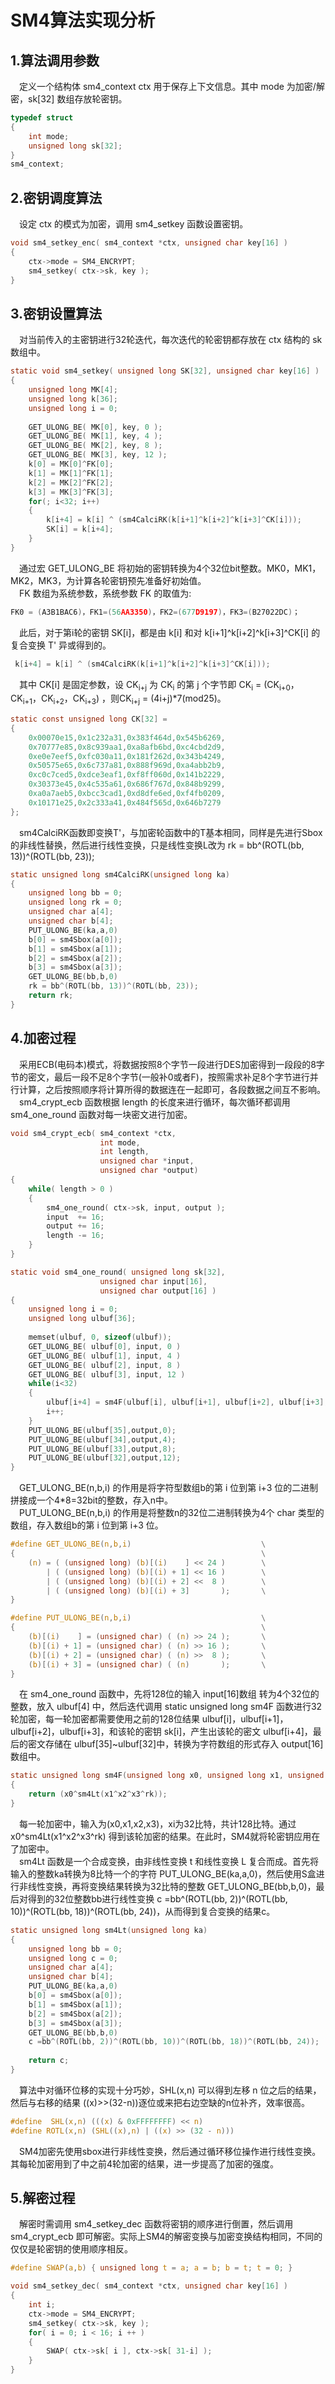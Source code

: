 # SM4算法实现分析

## 1.算法调用参数

&emsp;定义一个结构体 sm4_context ctx 用于保存上下文信息。其中 mode 为加密/解密，sk[32] 数组存放轮密钥。

```C
typedef struct
{
    int mode;                   
    unsigned long sk[32];      
}
sm4_context;
```

## 2.密钥调度算法

&emsp;设定 ctx 的模式为加密，调用 sm4_setkey 函数设置密钥。

```C
void sm4_setkey_enc( sm4_context *ctx, unsigned char key[16] )
{
    ctx->mode = SM4_ENCRYPT;
    sm4_setkey( ctx->sk, key );
}
```

## 3.密钥设置算法

&emsp;对当前传入的主密钥进行32轮迭代，每次迭代的轮密钥都存放在 ctx 结构的 sk 数组中。

```C
static void sm4_setkey( unsigned long SK[32], unsigned char key[16] )
{
    unsigned long MK[4];
    unsigned long k[36];
    unsigned long i = 0;
 
    GET_ULONG_BE( MK[0], key, 0 );
    GET_ULONG_BE( MK[1], key, 4 );
    GET_ULONG_BE( MK[2], key, 8 );
    GET_ULONG_BE( MK[3], key, 12 );
    k[0] = MK[0]^FK[0];
    k[1] = MK[1]^FK[1];
    k[2] = MK[2]^FK[2];
    k[3] = MK[3]^FK[3];
    for(; i<32; i++)
    {
        k[i+4] = k[i] ^ (sm4CalciRK(k[i+1]^k[i+2]^k[i+3]^CK[i]));
        SK[i] = k[i+4];
    }
}
```

&emsp;通过宏 GET_ULONG_BE 将初始的密钥转换为4个32位bit整数。MK0，MK1，MK2，MK3，为计算各轮密钥预先准备好初始值。  
&emsp;FK 数组为系统参数，系统参数 FK 的取值为:

```C
FK0 = (A3B1BAC6)，FK1=(56AA3350)，FK2=(677D9197)，FK3=(B27022DC)；
```

&emsp;此后，对于第i轮的密钥 SK[i]，都是由 k[i] 和对 k[i+1]^k[i+2]^k[i+3]^CK[i] 的复合变换 T' 异或得到的。

```C
 k[i+4] = k[i] ^ (sm4CalciRK(k[i+1]^k[i+2]^k[i+3]^CK[i]));
 ```

&emsp;其中 CK[i] 是固定参数，设 CK<sub>i+j</sub> 为 CK<sub>i</sub> 的第 j 个字节即 CK<sub>i</sub> = (CK<sub>i+0</sub>，CK<sub>i+1</sub>，CK<sub>i+2</sub>，CK<sub>i+3</sub>) ，则CK<sub>i+j</sub> = (4i+j)*7(mod25)。

```C
static const unsigned long CK[32] =
{
    0x00070e15,0x1c232a31,0x383f464d,0x545b6269,
    0x70777e85,0x8c939aa1,0xa8afb6bd,0xc4cbd2d9,
    0xe0e7eef5,0xfc030a11,0x181f262d,0x343b4249,
    0x50575e65,0x6c737a81,0x888f969d,0xa4abb2b9,
    0xc0c7ced5,0xdce3eaf1,0xf8ff060d,0x141b2229,
    0x30373e45,0x4c535a61,0x686f767d,0x848b9299,
    0xa0a7aeb5,0xbcc3cad1,0xd8dfe6ed,0xf4fb0209,
    0x10171e25,0x2c333a41,0x484f565d,0x646b7279
};
```

&emsp;sm4CalciRK函数即变换T'，与加密轮函数中的T基本相同，同样是先进行Sbox的非线性替换，然后进行线性变换，只是线性变换L改为 rk = bb^(ROTL(bb, 13))^(ROTL(bb, 23));

```C
static unsigned long sm4CalciRK(unsigned long ka)
{
    unsigned long bb = 0;
    unsigned long rk = 0;
    unsigned char a[4];
    unsigned char b[4];
    PUT_ULONG_BE(ka,a,0)
    b[0] = sm4Sbox(a[0]);
    b[1] = sm4Sbox(a[1]);
    b[2] = sm4Sbox(a[2]);
    b[3] = sm4Sbox(a[3]);
    GET_ULONG_BE(bb,b,0)
    rk = bb^(ROTL(bb, 13))^(ROTL(bb, 23));
    return rk;
}
```

## 4.加密过程

&emsp;采用ECB(电码本)模式，将数据按照8个字节一段进行DES加密得到一段段的8字节的密文，最后一段不足8个字节(一般补0或者F)，按照需求补足8个字节进行并行计算，之后按照顺序将计算所得的数据连在一起即可，各段数据之间互不影响。  
&emsp;sm4_crypt_ecb 函数根据 length 的长度来进行循环，每次循环都调用 sm4_one_round 函数对每一块密文进行加密。

```C
void sm4_crypt_ecb( sm4_context *ctx,
                    int mode,
                    int length,
                    unsigned char *input,
                    unsigned char *output)
{
    while( length > 0 )
    {
        sm4_one_round( ctx->sk, input, output );
        input  += 16;
        output += 16;
        length -= 16;
    }
}

static void sm4_one_round( unsigned long sk[32],
                    unsigned char input[16],
                    unsigned char output[16] )
{
    unsigned long i = 0;
    unsigned long ulbuf[36];
 
    memset(ulbuf, 0, sizeof(ulbuf));
    GET_ULONG_BE( ulbuf[0], input, 0 )
    GET_ULONG_BE( ulbuf[1], input, 4 )
    GET_ULONG_BE( ulbuf[2], input, 8 )
    GET_ULONG_BE( ulbuf[3], input, 12 )
    while(i<32)
    {
        ulbuf[i+4] = sm4F(ulbuf[i], ulbuf[i+1], ulbuf[i+2], ulbuf[i+3], sk[i]);
        i++;
    }
    PUT_ULONG_BE(ulbuf[35],output,0);
    PUT_ULONG_BE(ulbuf[34],output,4);
    PUT_ULONG_BE(ulbuf[33],output,8);
    PUT_ULONG_BE(ulbuf[32],output,12);
}
```

&emsp;GET_ULONG_BE(n,b,i) 的作用是将字符型数组b的第 i 位到第 i+3 位的二进制拼接成一个4*8=32bit的整数，存入n中。  
&emsp;PUT_ULONG_BE(n,b,i) 的作用是将整数n的32位二进制转换为4个 char 类型的数组，存入数组b的第 i 位到第 i+3 位。

```C
#define GET_ULONG_BE(n,b,i)                             \
{                                                       \
    (n) = ( (unsigned long) (b)[(i)    ] << 24 )        \
        | ( (unsigned long) (b)[(i) + 1] << 16 )        \
        | ( (unsigned long) (b)[(i) + 2] <<  8 )        \
        | ( (unsigned long) (b)[(i) + 3]       );       \
}

#define PUT_ULONG_BE(n,b,i)                             \
{                                                       \
    (b)[(i)    ] = (unsigned char) ( (n) >> 24 );       \
    (b)[(i) + 1] = (unsigned char) ( (n) >> 16 );       \
    (b)[(i) + 2] = (unsigned char) ( (n) >>  8 );       \
    (b)[(i) + 3] = (unsigned char) ( (n)       );       \
}
```

&emsp;在 sm4_one_round 函数中，先将128位的输入 input[16]数组 转为4个32位的整数，放入 ulbuf[4] 中，然后迭代调用 static unsigned long sm4F 函数进行32轮加密，每一轮加密都需要使用之前的128位结果 ulbuf[i]，ulbuf[i+1]，ulbuf[i+2]，ulbuf[i+3]，和该轮的密钥 sk[i]，产生出该轮的密文 ulbuf[i+4]，最后的密文存储在 ulbuf[35]~ulbuf[32]中，转换为字符数组的形式存入 output[16]数组中。

```C
static unsigned long sm4F(unsigned long x0, unsigned long x1, unsigned long x2, unsigned long x3, unsigned long rk)
{
    return (x0^sm4Lt(x1^x2^x3^rk));
}
```

&emsp;每一轮加密中，输入为(x0,x1,x2,x3)，xi为32比特，共计128比特。通过 x0^sm4Lt(x1^x2^x3^rk) 得到该轮加密的结果。在此时，SM4就将轮密钥应用在了加密中。  
&emsp;sm4Lt 函数是一个合成变换，由非线性变换 t 和线性变换 L 复合而成。首先将输入的整数ka转换为8比特一个的字符 PUT_ULONG_BE(ka,a,0)，然后使用S盒进行非线性变换，再将变换结果转换为32比特的整数 GET_ULONG_BE(bb,b,0)，最后对得到的32位整数bb进行线性变换 c =bb^(ROTL(bb, 2))^(ROTL(bb, 10))^(ROTL(bb, 18))^(ROTL(bb, 24))，从而得到复合变换的结果c。

```C
static unsigned long sm4Lt(unsigned long ka)
{
    unsigned long bb = 0;
    unsigned long c = 0;
    unsigned char a[4];
    unsigned char b[4];
    PUT_ULONG_BE(ka,a,0)
    b[0] = sm4Sbox(a[0]);
    b[1] = sm4Sbox(a[1]);
    b[2] = sm4Sbox(a[2]);
    b[3] = sm4Sbox(a[3]);
    GET_ULONG_BE(bb,b,0)
    c =bb^(ROTL(bb, 2))^(ROTL(bb, 10))^(ROTL(bb, 18))^(ROTL(bb, 24));
    
    return c;
}
```

&emsp;算法中对循环位移的实现十分巧妙，SHL(x,n) 可以得到左移 n 位之后的结果，然后与右移的结果 ((x)>>(32-n))逐位或来把右边空缺的n位补齐，效率很高。

```C
#define  SHL(x,n) (((x) & 0xFFFFFFFF) << n)
#define ROTL(x,n) (SHL((x),n) | ((x) >> (32 - n)))
```

&emsp;SM4加密先使用sbox进行非线性变换，然后通过循环移位操作进行线性变换。其每轮加密用到了中之前4轮加密的结果，进一步提高了加密的强度。

## 5.解密过程

&emsp;解密时需调用 sm4_setkey_dec 函数将密钥的顺序进行倒置，然后调用 sm4_crypt_ecb 即可解密。实际上SM4的解密变换与加密变换结构相同，不同的仅仅是轮密钥的使用顺序相反。

```C
#define SWAP(a,b) { unsigned long t = a; a = b; b = t; t = 0; }

void sm4_setkey_dec( sm4_context *ctx, unsigned char key[16] )
{
    int i;
	ctx->mode = SM4_ENCRYPT;
    sm4_setkey( ctx->sk, key );
    for( i = 0; i < 16; i ++ )
    {
        SWAP( ctx->sk[ i ], ctx->sk[ 31-i] );
    }
}
```
